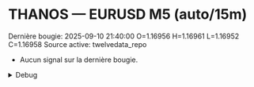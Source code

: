 # THANOS — EURUSD M5 (auto/15m)
Dernière bougie: 2025-09-10 21:40:00  O=1.16956  H=1.16961  L=1.16952  C=1.16958
Source active: twelvedata_repo

- Aucun signal sur la dernière bougie.

<details><summary>Debug</summary>

- TD_API_KEY manquant.

</details>